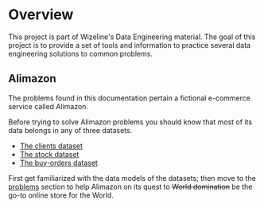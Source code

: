 # Overview

This project is part of Wizeline's Data Engineering material. The goal of this
project is to provide a set of tools and information to practice several data
engineering solutions to common problems.

## Alimazon

The problems found in this documentation pertain a fictional e-commerce service
called Alimazon.

Before trying to solve Alimazon problems you should know that most of its data
belongs in any of three datasets.

  * [The clients dataset](specs/clients/)
  * [The stock dataset](specs/stock/)
  * [The buy-orders dataset](specs/orders/)

First get familiarized with the data models of the datasets; then move to the
[problems](problems/) section to help Alimazon on its quest to ~~World
domination~~ be the go-to online store for the World.
